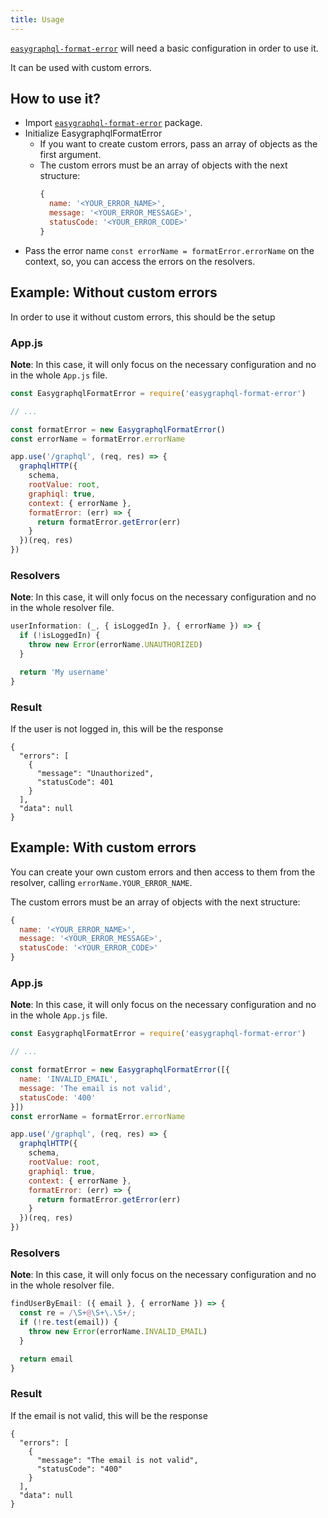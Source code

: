```yaml
---
title: Usage
---
```


[`easygraphql-format-error`](https://github.com/EasyGraphQL/easygraphql-format-error) will need a basic configuration
in order to use it.

It can be used with custom errors.

## How to use it?

+ Import [`easygraphql-format-error`](https://github.com/EasyGraphQL/easygraphql-format-error) package.
+ Initialize EasygraphqlFormatError
  + If you want to create custom errors, pass an array of objects as the first argument.
  + The custom errors must be an array of objects with the next structure:
      ```js
      {
        name: '<YOUR_ERROR_NAME>',
        message: '<YOUR_ERROR_MESSAGE>',
        statusCode: '<YOUR_ERROR_CODE>'
      }
      ```
+ Pass the error name `const errorName = formatError.errorName` on the context, so, you
  can access the errors on the resolvers.

## Example: Without custom errors
In order to use it without custom errors, this should be the setup

### App.js
**Note**: In this case, it will only focus on the necessary configuration and no in
the whole `App.js` file.

```js
const EasygraphqlFormatError = require('easygraphql-format-error')

// ...

const formatError = new EasygraphqlFormatError()
const errorName = formatError.errorName

app.use('/graphql', (req, res) => {
  graphqlHTTP({
    schema,
    rootValue: root,
    graphiql: true,
    context: { errorName },
    formatError: (err) => {
      return formatError.getError(err)
    }
  })(req, res)
})
```

### Resolvers
**Note**: In this case, it will only focus on the necessary configuration and no in
the whole resolver file.

```js
userInformation: (_, { isLoggedIn }, { errorName }) => {
  if (!isLoggedIn) {
    throw new Error(errorName.UNAUTHORIZED)
  }

  return 'My username'
}
```

### Result
If the user is not logged in, this will be the response

```shell
{
  "errors": [
    {
      "message": "Unauthorized",
      "statusCode": 401
    }
  ],
  "data": null
}
```

## Example: With custom errors
You can create your own custom errors and then access to them from the resolver, 
calling `errorName.YOUR_ERROR_NAME`.

The custom errors must be an array of objects with the next structure:

```js
{
  name: '<YOUR_ERROR_NAME>',
  message: '<YOUR_ERROR_MESSAGE>',
  statusCode: '<YOUR_ERROR_CODE>'
}
```

### App.js
**Note**: In this case, it will only focus on the necessary configuration and no in
the whole `App.js` file.

```js
const EasygraphqlFormatError = require('easygraphql-format-error')

// ...

const formatError = new EasygraphqlFormatError([{
  name: 'INVALID_EMAIL',
  message: 'The email is not valid',
  statusCode: '400'
}])
const errorName = formatError.errorName

app.use('/graphql', (req, res) => {
  graphqlHTTP({
    schema,
    rootValue: root,
    graphiql: true,
    context: { errorName },
    formatError: (err) => {
      return formatError.getError(err)
    }
  })(req, res)
})
```

### Resolvers
**Note**: In this case, it will only focus on the necessary configuration and no in
the whole resolver file.

```js
findUserByEmail: ({ email }, { errorName }) => {
  const re = /\S+@\S+\.\S+/;
  if (!re.test(email)) {
    throw new Error(errorName.INVALID_EMAIL)
  }

  return email
}
```

### Result
If the email is not valid, this will be the response

```shell
{
  "errors": [
    {
      "message": "The email is not valid",
      "statusCode": "400"
    }
  ],
  "data": null
}
```